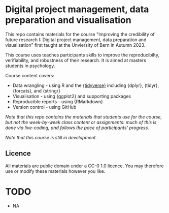 # Digital project management, data preparation and visualisation

This repo contains materials for the course "Improving the credibility of future research I: Digital project management, data preparation and visualisation" first taught at the Unviersity of Bern in Autumn 2023. 

This course uses teaches participants skills to improve the reproducibilty, verifiability, and robustness of their research. It is aimed at masters students in psychology. 

Course content covers:

- Data wrangling - using R and the [{tidyverse}](https://www.tidyverse.org/) including {dplyr}, {tidyr}, {forcats}, and {stringr}
- Visualisation - using {ggplot2} and supporting packages
- Reproducible reports - using {RMarkdown}
- Version control - using GitHub

*Note that this repo contains the materials that students use for the course, but not the week-by-week class content or assignments: much of this is done via live-coding, and follows the pace of participants' progress.*

*Note that this course is still in development.* 

## Licence

All materials are public domain under a CC-0 1.0 licence. You may therefore use or modify these materials however you like.

# TODO

- NA
